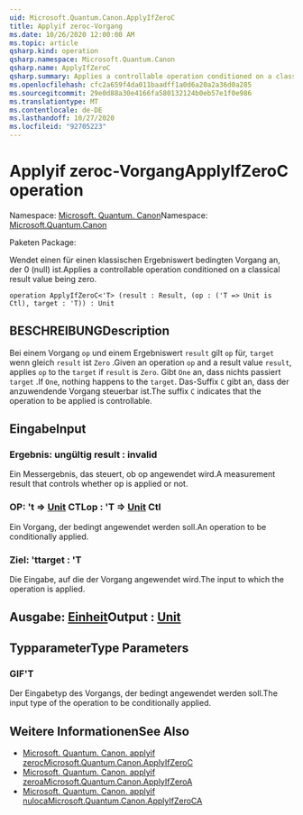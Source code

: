 ```yaml
---
uid: Microsoft.Quantum.Canon.ApplyIfZeroC
title: Applyif zeroc-Vorgang
ms.date: 10/26/2020 12:00:00 AM
ms.topic: article
qsharp.kind: operation
qsharp.namespace: Microsoft.Quantum.Canon
qsharp.name: ApplyIfZeroC
qsharp.summary: Applies a controllable operation conditioned on a classical result value being zero.
ms.openlocfilehash: cfc2a659f4da011baadff1a0d6a20a2a36d0a285
ms.sourcegitcommit: 29e0d88a30e4166fa580132124b0eb57e1f0e986
ms.translationtype: MT
ms.contentlocale: de-DE
ms.lasthandoff: 10/27/2020
ms.locfileid: "92705223"
---
```

# <a name="applyifzeroc-operation"></a><span data-ttu-id="12fb8-102">Applyif zeroc-Vorgang</span><span class="sxs-lookup"><span data-stu-id="12fb8-102">ApplyIfZeroC operation</span></span>

<span data-ttu-id="12fb8-103">Namespace: [Microsoft. Quantum. Canon](xref:Microsoft.Quantum.Canon)</span><span class="sxs-lookup"><span data-stu-id="12fb8-103">Namespace: [Microsoft.Quantum.Canon](xref:Microsoft.Quantum.Canon)</span></span>

<span data-ttu-id="12fb8-104">Paketen [](https://nuget.org/packages/)</span><span class="sxs-lookup"><span data-stu-id="12fb8-104">Package: [](https://nuget.org/packages/)</span></span>


<span data-ttu-id="12fb8-105">Wendet einen für einen klassischen Ergebniswert bedingten Vorgang an, der 0 (null) ist.</span><span class="sxs-lookup"><span data-stu-id="12fb8-105">Applies a controllable operation conditioned on a classical result value being zero.</span></span>

```qsharp
operation ApplyIfZeroC<'T> (result : Result, (op : ('T => Unit is Ctl), target : 'T)) : Unit
```


## <a name="description"></a><span data-ttu-id="12fb8-106">BESCHREIBUNG</span><span class="sxs-lookup"><span data-stu-id="12fb8-106">Description</span></span>

<span data-ttu-id="12fb8-107">Bei einem Vorgang `op` und einem Ergebniswert `result` gilt `op` für, `target` wenn gleich `result` ist `Zero` .</span><span class="sxs-lookup"><span data-stu-id="12fb8-107">Given an operation `op` and a result value `result`, applies `op` to the `target` if `result` is `Zero`.</span></span> <span data-ttu-id="12fb8-108">Gibt `One` an, dass nichts passiert `target` .</span><span class="sxs-lookup"><span data-stu-id="12fb8-108">If `One`, nothing happens to the `target`.</span></span>
<span data-ttu-id="12fb8-109">Das-Suffix `C` gibt an, dass der anzuwendende Vorgang steuerbar ist.</span><span class="sxs-lookup"><span data-stu-id="12fb8-109">The suffix `C` indicates that the operation to be applied is controllable.</span></span>

## <a name="input"></a><span data-ttu-id="12fb8-110">Eingabe</span><span class="sxs-lookup"><span data-stu-id="12fb8-110">Input</span></span>

### <a name="result--__invalidresult__"></a><span data-ttu-id="12fb8-111">Ergebnis: __ungültig <Result>__</span><span class="sxs-lookup"><span data-stu-id="12fb8-111">result : __invalid<Result>__</span></span>

<span data-ttu-id="12fb8-112">Ein Messergebnis, das steuert, ob op angewendet wird.</span><span class="sxs-lookup"><span data-stu-id="12fb8-112">A measurement result that controls whether op is applied or not.</span></span>


### <a name="op--t--unit-ctl"></a><span data-ttu-id="12fb8-113">OP: 't => [Unit](xref:microsoft.quantum.lang-ref.unit) CTL</span><span class="sxs-lookup"><span data-stu-id="12fb8-113">op : 'T => [Unit](xref:microsoft.quantum.lang-ref.unit) Ctl</span></span>

<span data-ttu-id="12fb8-114">Ein Vorgang, der bedingt angewendet werden soll.</span><span class="sxs-lookup"><span data-stu-id="12fb8-114">An operation to be conditionally applied.</span></span>


### <a name="target--t"></a><span data-ttu-id="12fb8-115">Ziel: 't</span><span class="sxs-lookup"><span data-stu-id="12fb8-115">target : 'T</span></span>

<span data-ttu-id="12fb8-116">Die Eingabe, auf die der Vorgang angewendet wird.</span><span class="sxs-lookup"><span data-stu-id="12fb8-116">The input to which the operation is applied.</span></span>



## <a name="output--unit"></a><span data-ttu-id="12fb8-117">Ausgabe: [Einheit](xref:microsoft.quantum.lang-ref.unit)</span><span class="sxs-lookup"><span data-stu-id="12fb8-117">Output : [Unit](xref:microsoft.quantum.lang-ref.unit)</span></span>



## <a name="type-parameters"></a><span data-ttu-id="12fb8-118">Typparameter</span><span class="sxs-lookup"><span data-stu-id="12fb8-118">Type Parameters</span></span>

### <a name="t"></a><span data-ttu-id="12fb8-119">GIF</span><span class="sxs-lookup"><span data-stu-id="12fb8-119">'T</span></span>

<span data-ttu-id="12fb8-120">Der Eingabetyp des Vorgangs, der bedingt angewendet werden soll.</span><span class="sxs-lookup"><span data-stu-id="12fb8-120">The input type of the operation to be conditionally applied.</span></span>

## <a name="see-also"></a><span data-ttu-id="12fb8-121">Weitere Informationen</span><span class="sxs-lookup"><span data-stu-id="12fb8-121">See Also</span></span>

- [<span data-ttu-id="12fb8-122">Microsoft. Quantum. Canon. applyif zeroc</span><span class="sxs-lookup"><span data-stu-id="12fb8-122">Microsoft.Quantum.Canon.ApplyIfZeroC</span></span>](xref:Microsoft.Quantum.Canon.ApplyIfZeroC)
- [<span data-ttu-id="12fb8-123">Microsoft. Quantum. Canon. applyif zeroa</span><span class="sxs-lookup"><span data-stu-id="12fb8-123">Microsoft.Quantum.Canon.ApplyIfZeroA</span></span>](xref:Microsoft.Quantum.Canon.ApplyIfZeroA)
- [<span data-ttu-id="12fb8-124">Microsoft. Quantum. Canon. applyif nuloca</span><span class="sxs-lookup"><span data-stu-id="12fb8-124">Microsoft.Quantum.Canon.ApplyIfZeroCA</span></span>](xref:Microsoft.Quantum.Canon.ApplyIfZeroCA)